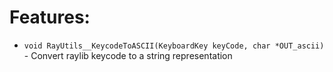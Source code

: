 # Features:
- `void RayUtils__KeycodeToASCII(KeyboardKey keyCode, char *OUT_ascii)` - Convert raylib keycode to a string representation
